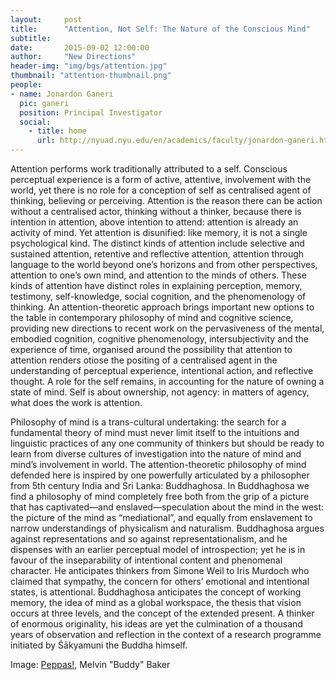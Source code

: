 ```yaml
---
layout:     post
title:      "Attention, Not Self: The Nature of the Conscious Mind"
subtitle:   
date:       2015-09-02 12:00:00
author:     "New Directions"
header-img: "img/bgs/attention.jpg"
thumbnail: "attention-thumbnail.png"
people:
- name: Jonardon Ganeri
  pic: ganeri
  position: Principal Investigator
  social:
    - title: home
      url: http://nyuad.nyu.edu/en/academics/faculty/jonardon-ganeri.html
---
```


Attention performs work traditionally attributed to a self. Conscious perceptual experience is a form of active, attentive, involvement with the world, yet there is no role for a conception of self as centralised agent of thinking, believing or perceiving. Attention is the reason there can be action without a centralised actor, thinking without a thinker, because there is intention in attention, above intention to attend: attention is already an activity of mind. Yet attention is disunified: like memory, it is not a single psychological kind. The distinct kinds of attention include selective and sustained attention, retentive and reflective attention, attention through language to the world beyond one’s horizons and from other perspectives, attention to one’s own mind, and attention to the minds of others. These kinds of attention have distinct roles in explaining perception, memory, testimony, self-knowledge, social cognition, and the phenomenology of thinking. An attention-theoretic approach brings important new options to the table in contemporary philosophy of mind and cognitive science, providing new directions to recent work on the pervasiveness of the mental, embodied cognition, cognitive phenomenology, intersubjectivity and the experience of time, organised around the possibility that attention to attention renders otiose the positing of a centralised agent in the understanding of perceptual experience, intentional action, and reflective thought. A role for the self remains, in accounting for the nature of owning a state of mind. Self is about ownership, not agency: in matters of agency, what does the work is attention.

Philosophy of mind is a trans-cultural undertaking: the search for a fundamental theory of mind must never limit itself to the intuitions and linguistic practices of any one community of thinkers but should be ready to learn from diverse cultures of investigation into the nature of mind and mind’s involvement in world. The attention-theoretic philosophy of mind defended here is inspired by one powerfully articulated by a philosopher from 5th century India and Sri Lanka: Buddhaghosa. In Buddhaghosa we find a philosophy of mind completely free both from the grip of a picture that has captivated—and enslaved—speculation about the mind in the west: the picture of the mind as “mediational”, and equally from enslavement to narrow understandings of physicalism and naturalism. Buddhaghosa argues against representations and so against representationalism, and he dispenses with an earlier perceptual model of introspection; yet he is in favour of the inseparability of intentional content and phenomenal character. He anticipates thinkers from Simone Weil to Iris Murdoch who claimed that sympathy, the concern for others’ emotional and intentional states, is attentional. Buddhaghosa anticipates the concept of working memory, the idea of mind as a global workspace, the thesis that vision occurs at three levels, and the concept of the extended present. A thinker of enormous originality, his ideas are yet the culmination of a thousand years of observation and reflection in the context of a research programme initiated by Śākyamuni the Buddha himself.

<span class="caption text-muted">Image: 
<a href="https://www.flickr.com/photos/i_level_news/184530893/in/photolist-hiLB8-8eFwem-65bSfS-6dXg9g-6dXbLT-ejohot-jV941B-vHQjzc-oXWDr3-brVhcL-z5C4P-bdze7V-ec63xs-vqRpZj-96cTQi-cCfscb-vqYCfX-uLs8cu-w1Kf4F-afDb85-vGSCDw-akp25L-ejohnP-akp9aL-9qzNp5-akrK4b-akmXHD-5BHsJt-dAPegg-5BHsMg-5BMJJs-5BMJG5-akpbjC-akrG3h-akmfYX-akoRgD-akmEGK-akpMFb-akpH9j-akoVru-ecjNeA-evBRE1-8j3F1p-cCfsaE-cCeFWE-pCYRsM-4AvruG-vHQA9P-edZXrK-cyPSXC" target="_blank">Peppas!</a>, Melvin "Buddy" Baker
</span>
